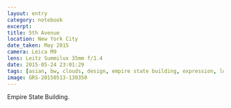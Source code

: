 ```yaml
--- 
layout: entry
category: notebook
excerpt:
title: 5th Avenue
location: New York City
date_taken: May 2015
camera: Leica M9
lens: Leitz Summilux 35mm f/1.4
date: 2015-05-24 23:01:29
tags: [asian, bw, clouds, design, empire state building, expression, long hair, low angle, man, shirt, sky, street, swords, man, 20 to 40 years]
image: GRS-20150513-130350
---
```

Empire State Building.